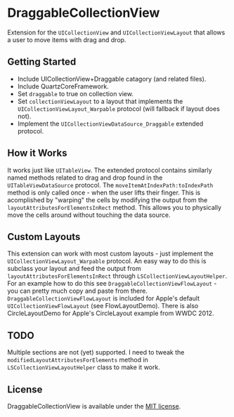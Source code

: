 DraggableCollectionView
=====================================

Extension for the `UICollectionView` and `UICollectionViewLayout` that allows a user to move items with drag and drop.

## Getting Started

- Include UICollectionView+Draggable catagory (and related files).
- Include QuartzCoreFramework.
- Set `draggable` to true on collection view.
- Set `collectionViewLayout` to a layout that implements the `UICollectionViewLayout_Warpable` protocol (will fallback if layout does not).
- Implement the `UICollectionViewDataSource_Draggable` extended protocol.

## How it Works

It works just like `UITableView`. The extended protocol contains similarly named methods related to drag and drop found in the `UITableViewDataSource` protocol. The `moveItemAtIndexPath:toIndexPath` method is only called once - when the user lifts their finger. This is acomplished by "warping" the cells by modifying the output from the `layoutAttributesForElementsInRect` method. This allows you to physically move the cells around without touching the data source.

## Custom Layouts

This extension can work with most custom layouts - just implement the `UICollectionViewLayout_Warpable` protocol. An easy way to do this is subclass your layout and feed the output from `layoutAttributesForElementsInRect` through `LSCollectionViewLayoutHelper`. For an example how to do this see `DraggableCollectionViewFlowLayout` - you can pretty much copy and paste from there. `DraggableCollectionViewFlowLayout` is included for Apple's default `UICollectionViewFlowLayout` (see FlowLayoutDemo). There is also CircleLayoutDemo for Apple's CircleLayout example from WWDC 2012.

## TODO

Multiple sections are not (yet) supported. I need to tweak the `modifiedLayoutAttributesForElements` method in `LSCollectionViewLayoutHelper` class to make it work.

## License

DraggableCollectionView is available under the [MIT license](LICENSE).
